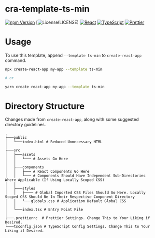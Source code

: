 # cra-template-ts-min

[![npm Version](https://img.shields.io/npm/v/cra-template-ts-min?style=for-the-badge)](https://www.npmjs.com/package/cra-template-ts-min)
[![License](https://img.shields.io/github/license/jeffreyshum/cra-template-ts-min?style=for-the-badge)(LICENSE)
[![React](https://img.shields.io/badge/React-20232A?style=for-the-badge&logo=react&logoColor=61DAFB)](https://reactjs.org/)
[![TypeScript](https://img.shields.io/badge/TypeScript-007ACC?style=for-the-badge&logo=typescript&logoColor=white)](https://www.typescriptlang.org/)
[![Prettier](https://img.shields.io/badge/prettier-1A2C34?style=for-the-badge&logo=prettier&logoColor=F7BA3E)](https://prettier.io/)

# Usage

To use this template, append `--template ts-min` to `create-react-app` command.

```sh
npx create-react-app my-app --template ts-min

# or

yarn create react-app my-app --template ts-min
```

# Directory Structure

Changes made from `create-react-app`, along with some suggested directory guidelines.

```
.
├───public
│   └───index.html # Reduced Unnecessary HTML
│
├───src
│   ├───assets
│   │   └─── # Assets Go Here
│   │
│   ├───components
│   │   ├─── # React Components Go Here
│   │   └─── # Components Should Have Independent Sub-Directories Where Applicable (If Using Locally Scoped CSS)
│   │
│   ├───styles
│   │   ├──── # Global Imported CSS Files Should Go Here. Locally Scoped CSS Should Be In Their Respective Component Directory
│   │   └───globals.css # Application Default Global CSS
│   │
│   └───index.tsx # Entry Point File
│
├───.prettierrc  # Prettier Settings. Change This to Your Liking if Desired.
└───tsconfig.json # TypeScript Config Settings. Change This to Your Liking if Desired.
```
